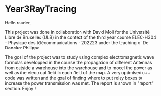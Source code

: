 # Year3RayTracing
 Hello reader,

This project was done in collaboration with David Moli for the Université Libre de Bruxelles (ULB) in the context of the third year course ELEC-H304 - Physique des télécommunications - 202223 under the teaching of De Doncker Philippe.

The goal of the project was to study using complex electromagnetic wave formulas developped in the course the propagation of different Antennas from outside a warehouse into the warehouse and to model the power as well as the electrical field in each field of the map. A very optimised c++ code was written and the goal of finding where to put relay boxes to increase the power transmission was met. The report is shown in "report" section. Enjoy ! 
